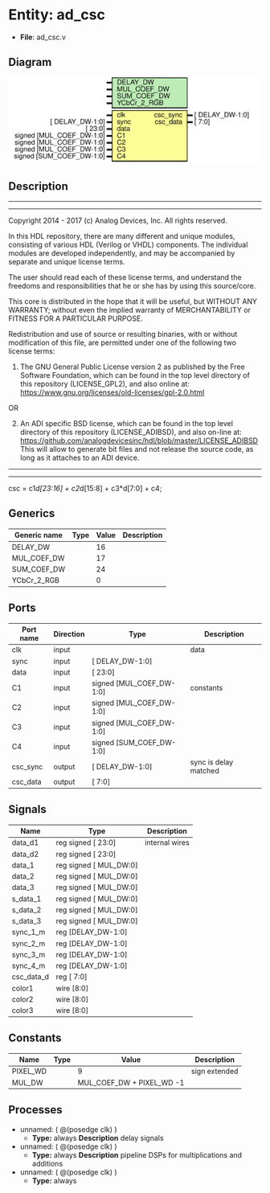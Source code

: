 # Entity: ad_csc

- **File**: ad_csc.v
## Diagram

![Diagram](ad_csc.svg "Diagram")
## Description

 ***************************************************************************
 ***************************************************************************
 Copyright 2014 - 2017 (c) Analog Devices, Inc. All rights reserved.

 In this HDL repository, there are many different and unique modules, consisting
 of various HDL (Verilog or VHDL) components. The individual modules are
 developed independently, and may be accompanied by separate and unique license
 terms.

 The user should read each of these license terms, and understand the
 freedoms and responsibilities that he or she has by using this source/core.

 This core is distributed in the hope that it will be useful, but WITHOUT ANY
 WARRANTY; without even the implied warranty of MERCHANTABILITY or FITNESS FOR
 A PARTICULAR PURPOSE.

 Redistribution and use of source or resulting binaries, with or without modification
 of this file, are permitted under one of the following two license terms:

   1. The GNU General Public License version 2 as published by the
      Free Software Foundation, which can be found in the top level directory
      of this repository (LICENSE_GPL2), and also online at:
      <https://www.gnu.org/licenses/old-licenses/gpl-2.0.html>

 OR

   2. An ADI specific BSD license, which can be found in the top level directory
      of this repository (LICENSE_ADIBSD), and also on-line at:
      https://github.com/analogdevicesinc/hdl/blob/master/LICENSE_ADIBSD
      This will allow to generate bit files and not release the source code,
      as long as it attaches to an ADI device.

 ***************************************************************************
 ***************************************************************************
 csc = c1*d[23:16] + c2*d[15:8] + c3*d[7:0] + c4;

## Generics

| Generic name | Type | Value | Description |
| ------------ | ---- | ----- | ----------- |
| DELAY_DW     |      | 16    |             |
| MUL_COEF_DW  |      | 17    |             |
| SUM_COEF_DW  |      | 24    |             |
| YCbCr_2_RGB  |      | 0     |             |
## Ports

| Port name | Direction | Type                     | Description            |
| --------- | --------- | ------------------------ | ---------------------- |
| clk       | input     |                          |  data                  |
| sync      | input     | [   DELAY_DW-1:0]        |                        |
| data      | input     | [           23:0]        |                        |
| C1        | input     | signed [MUL_COEF_DW-1:0] |  constants             |
| C2        | input     | signed [MUL_COEF_DW-1:0] |                        |
| C3        | input     | signed [MUL_COEF_DW-1:0] |                        |
| C4        | input     | signed [SUM_COEF_DW-1:0] |                        |
| csc_sync  | output    | [   DELAY_DW-1:0]        |  sync is delay matched |
| csc_data  | output    | [            7:0]        |                        |
## Signals

| Name       | Type                       | Description      |
| ---------- | -------------------------- | ---------------- |
| data_d1    | reg  signed [        23:0] |  internal wires  |
| data_d2    | reg  signed [        23:0] |                  |
| data_1     | reg  signed [    MUL_DW:0] |                  |
| data_2     | reg  signed [    MUL_DW:0] |                  |
| data_3     | reg  signed [    MUL_DW:0] |                  |
| s_data_1   | reg  signed [    MUL_DW:0] |                  |
| s_data_2   | reg  signed [    MUL_DW:0] |                  |
| s_data_3   | reg  signed [    MUL_DW:0] |                  |
| sync_1_m   | reg         [DELAY_DW-1:0] |                  |
| sync_2_m   | reg         [DELAY_DW-1:0] |                  |
| sync_3_m   | reg         [DELAY_DW-1:0] |                  |
| sync_4_m   | reg         [DELAY_DW-1:0] |                  |
| csc_data_d | reg         [         7:0] |                  |
| color1     | wire [8:0]                 |                  |
| color2     | wire [8:0]                 |                  |
| color3     | wire [8:0]                 |                  |
## Constants

| Name     | Type | Value                     | Description    |
| -------- | ---- | ------------------------- | -------------- |
| PIXEL_WD |      | 9                         | sign extended  |
| MUL_DW   |      | MUL_COEF_DW + PIXEL_WD -1 |                |
## Processes
- unnamed: ( @(posedge clk) )
  - **Type:** always
**Description**
 delay signals 
- unnamed: ( @(posedge clk) )
  - **Type:** always
**Description**
 pipeline DSPs for multiplications and additions 
- unnamed: ( @(posedge clk) )
  - **Type:** always
